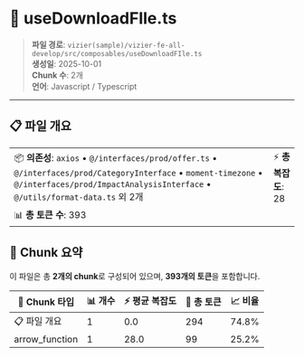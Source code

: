 # 📄 useDownloadFIle.ts

> **파일 경로**: `vizier(sample)/vizier-fe-all-develop/src/composables/useDownloadFIle.ts`  
> **생성일**: 2025-10-01  
> **Chunk 수**: 2개  
> **언어**: Javascript / Typescript
---


## 📋 파일 개요

| | |
|--|--|
| 📦 **의존성**: `axios` • `@/interfaces/prod/offer.ts` • `@/interfaces/prod/CategoryInterface` • `moment-timezone` • `@/interfaces/prod/ImpactAnalysisInterface` • `@/utils/format-data.ts` 외 2개 | ⚡ **총 복잡도**: 28 |
| 📊 **총 토큰 수**: 393 |  |






## 🧩 Chunk 요약

이 파일은 총 **2개의 chunk**로 구성되어 있으며, **393개의 토큰**을 포함합니다.

| 🧩 Chunk 타입 | 📊 개수 | ⚡ 평균 복잡도 | 📝 총 토큰 | 📈 비율 |
|---------------|--------|-------------|----------|--------|
| 📋 파일 개요 | 1 | 0.0 | 294 | 74.8% |
| arrow_function | 1 | 28.0 | 99 | 25.2% |


